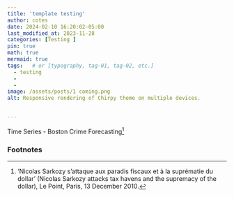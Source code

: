 ```yaml
---
title: 'template testing'
author: cotes
date: 2024-02-10 16:20:02-05:00
last_modified_at: 2023-11-28 
categories: [Testing ]
pin: true
math: true
mermaid: true
tags:   # or [typography, tag-01, tag-02, etc.]
  - testing
  - 
  - 
image: /assets/posts/1 coming.png
alt: Responsive rendering of Chirpy theme on multiple devices.


---
```




Time Series  - Boston Crime Forecasting[^1]





### Footnotes

[^1]: ‘Nicolas Sarkozy s’attaque aux paradis fiscaux et à la suprématie du dollar’ (Nicolas Sarkozy attacks tax havens and the supremacy of the dollar), Le Point, Paris, 13 December 2010.

 





